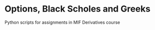Options, Black Scholes and Greeks
=================================
Python scripts for assignments in MIF Derivatives course
